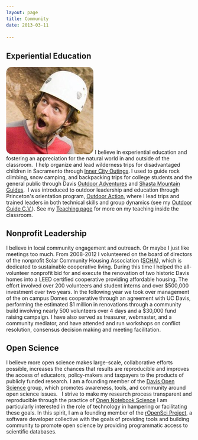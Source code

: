 ```yaml
---
layout: page
title: Community
date: 2013-03-11

---
```


Experiential Education
----------------------

![floatright](assets/img/ohno.png) I believe in experiential
education and fostering an appreciation for the natural world
in and outside of the classroom.  I help organize and lead
wilderness trips for disadvantaged children in Sacramento through
[Inner City Outings](http://ico.sierraclub.org/sacramento/).
I used to guide rock climbing, snow camping, and backpacking trips
for college students and the general public through Davis 
[Outdoor Adventures](http://campusrecreation.ucdavis.edu/outdoor_adventures)
and [Shasta Mountain Guides](http://www.shastaguides.com).  I was introduced
to outdoor leadership and education through Princeton's orientation
program, [Outdoor Action](http://www.princeton.edu/%7Eoa/index.shtml),
where I lead trips and trained leaders in both technical skills 
and group dynamics (see my 
[Outdoor Guide C.V.](http://www.carlboettiger.info/wp-content/uploads/2011/07/climbingcv.pdf)).
See my [Teaching page](http://carlboettiger.info/teaching.html) for more
on my teaching inside the classroom.


Nonprofit Leadership
---------------------

I believe in local community engagement and outreach. Or maybe I just
like meetings too much.  From 2008-2012 I volunteered on the board
of directors of the nonprofit Solar Community Housing Association
([SCHA](http://schadavis.org)), which is dedicated to sustainable
cooperative living. During this time I helped the all-volunteer nonprofit
bid for and execute the renovation of two historic Davis homes into a LEED
certified cooperative providing affordable housing.   The effort involved
over 200 volunteers and student interns and over $500,000 investment over
two years. In the following year we took over management of the on campus
Domes cooperative through an agreement with UC Davis, performing the
estimated $1 million in renovations through a community build involving
nearly 500 volunteers over 4 days and a $30,000 fund raising campaign.
I have also served as treasurer, webmaster, and a community mediator,
and have attended and run workshops on conflict resolution, consensus
decision making and meeting facilitation.

Open Science 
------------

I believe more open science makes large-scale, collaborative efforts
possible, increases the chances that results are reproducible and improves
the access of educators, policy-makers and taxpayers to the products
of publicly funded research. I am a founding member of the [Davis Open
Science](http://openwetware.org/wiki/UC_Davis_Open_Science) group, which
promotes awareness, tools, and community around open science issues.  
 I strive to make my research process
transparent and reproducible through the practice of [Open Notebook
Science](http://www.carlboettiger.info/2012/09/28/Welcome-to-my-lab-notebook.html)
I am particularly interested in the role of technology in hampering or
facilitating these goals.  In this spirit, I am a founding member of the
[rOpenSci Project](http://ropensci.org), a software developer collective
with the goals of providing tools and building community to promote open
science by providing programmatic access to scientific databases.


